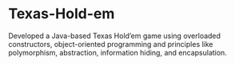 # Texas-Hold-em
Developed a Java-based Texas Hold’em game using overloaded constructors, object-oriented programming and principles like polymorphism, abstraction, information hiding, and encapsulation.
